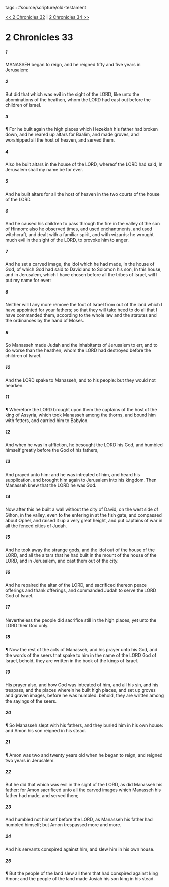 tags:: #source/scripture/old-testament

[<< 2 Chronicles 32](source/scripture/old-testament/14_2_Chronicles/2_Chronicles_32.md) | [2 Chronicles 34 >>](source/scripture/old-testament/14_2_Chronicles/2_Chronicles_34.md)

# 2 Chronicles 33

##### 1

MANASSEH began to reign, and he reigned fifty and five years in Jerusalem:

##### 2

But did that which was evil in the sight of the LORD, like unto the abominations of the heathen, whom the LORD had cast out before the children of Israel.

##### 3

¶ For he built again the high places which Hezekiah his father had broken down, and he reared up altars for Baalim, and made groves, and worshipped all the host of heaven, and served them.

##### 4

Also he built altars in the house of the LORD, whereof the LORD had said, In Jerusalem shall my name be for ever.

##### 5

And he built altars for all the host of heaven in the two courts of the house of the LORD.

##### 6

And he caused his children to pass through the fire in the valley of the son of Hinnom: also he observed times, and used enchantments, and used witchcraft, and dealt with a familiar spirit, and with wizards: he wrought much evil in the sight of the LORD, to provoke him to anger.

##### 7

And he set a carved image, the idol which he had made, in the house of God, of which God had said to David and to Solomon his son, In this house, and in Jerusalem, which I have chosen before all the tribes of Israel, will I put my name for ever:

##### 8

Neither will I any more remove the foot of Israel from out of the land which I have appointed for your fathers; so that they will take heed to do all that I have commanded them, according to the whole law and the statutes and the ordinances by the hand of Moses.

##### 9

So Manasseh made Judah and the inhabitants of Jerusalem to err, and to do worse than the heathen, whom the LORD had destroyed before the children of Israel.

##### 10

And the LORD spake to Manasseh, and to his people: but they would not hearken.

##### 11

¶ Wherefore the LORD brought upon them the captains of the host of the king of Assyria, which took Manasseh among the thorns, and bound him with fetters, and carried him to Babylon.

##### 12

And when he was in affliction, he besought the LORD his God, and humbled himself greatly before the God of his fathers,

##### 13

And prayed unto him: and he was intreated of him, and heard his supplication, and brought him again to Jerusalem into his kingdom. Then Manasseh knew that the LORD he was God.

##### 14

Now after this he built a wall without the city of David, on the west side of Gihon, in the valley, even to the entering in at the fish gate, and compassed about Ophel, and raised it up a very great height, and put captains of war in all the fenced cities of Judah.

##### 15

And he took away the strange gods, and the idol out of the house of the LORD, and all the altars that he had built in the mount of the house of the LORD, and in Jerusalem, and cast them out of the city.

##### 16

And he repaired the altar of the LORD, and sacrificed thereon peace offerings and thank offerings, and commanded Judah to serve the LORD God of Israel.

##### 17

Nevertheless the people did sacrifice still in the high places, yet unto the LORD their God only.

##### 18

¶ Now the rest of the acts of Manasseh, and his prayer unto his God, and the words of the seers that spake to him in the name of the LORD God of Israel, behold, they are written in the book of the kings of Israel.

##### 19

His prayer also, and how God was intreated of him, and all his sin, and his trespass, and the places wherein he built high places, and set up groves and graven images, before he was humbled: behold, they are written among the sayings of the seers.

##### 20

¶ So Manasseh slept with his fathers, and they buried him in his own house: and Amon his son reigned in his stead.

##### 21

¶ Amon was two and twenty years old when he began to reign, and reigned two years in Jerusalem.

##### 22

But he did that which was evil in the sight of the LORD, as did Manasseh his father: for Amon sacrificed unto all the carved images which Manasseh his father had made, and served them;

##### 23

And humbled not himself before the LORD, as Manasseh his father had humbled himself; but Amon trespassed more and more.

##### 24

And his servants conspired against him, and slew him in his own house.

##### 25

¶ But the people of the land slew all them that had conspired against king Amon; and the people of the land made Josiah his son king in his stead.
